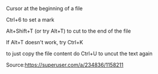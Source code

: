 Cursor at the beginning of a file

Ctrl+6 to set a mark

Alt+Shift+T (or try Alt+T) to cut to the end of the file

If Alt+T doesn't work, try Ctrl+K

to just copy the file content do Ctrl+U to uncut the text again

Source:https://superuser.com/a/234836/1158211

